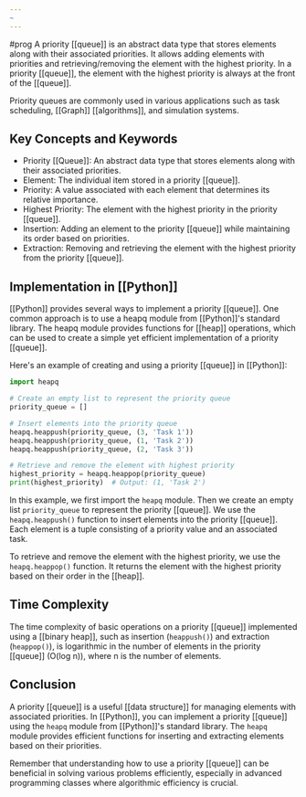 ```yaml
---
~
---
```

#prog 
A priority [[queue]] is an abstract data type that stores elements along with their associated priorities. It allows adding elements with priorities and retrieving/removing the element with the highest priority. In a priority [[queue]], the element with the highest priority is always at the front of the [[queue]].

Priority queues are commonly used in various applications such as task scheduling, [[Graph]] [[algorithms]], and simulation systems.

## Key Concepts and Keywords

- Priority [[Queue]]: An abstract data type that stores elements along with their associated priorities.
- Element: The individual item stored in a priority [[queue]].
- Priority: A value associated with each element that determines its relative importance.
- Highest Priority: The element with the highest priority in the priority [[queue]].
- Insertion: Adding an element to the priority [[queue]] while maintaining its order based on priorities.
- Extraction: Removing and retrieving the element with the highest priority from the priority [[queue]].

## Implementation in [[Python]]

[[Python]] provides several ways to implement a priority [[queue]]. One common approach is to use a heapq module from [[Python]]'s standard library. The heapq module provides functions for [[heap]] operations, which can be used to create a simple yet efficient implementation of a priority [[queue]].

Here's an example of creating and using a priority [[queue]] in [[Python]]:

```python
import heapq

# Create an empty list to represent the priority queue
priority_queue = []

# Insert elements into the priority queue
heapq.heappush(priority_queue, (3, 'Task 1'))
heapq.heappush(priority_queue, (1, 'Task 2'))
heapq.heappush(priority_queue, (2, 'Task 3'))

# Retrieve and remove the element with highest priority
highest_priority = heapq.heappop(priority_queue)
print(highest_priority)  # Output: (1, 'Task 2')
```

In this example, we first import the `heapq` module. Then we create an empty list `priority_queue` to represent the priority [[queue]]. We use the `heapq.heappush()` function to insert elements into the priority [[queue]]. Each element is a tuple consisting of a priority value and an associated task.

To retrieve and remove the element with the highest priority, we use the `heapq.heappop()` function. It returns the element with the highest priority based on their order in the [[heap]].

## Time Complexity

The time complexity of basic operations on a priority [[queue]] implemented using a [[binary heap]], such as insertion (`heappush()`) and extraction (`heappop()`), is logarithmic in the number of elements in the priority [[queue]] (O(log n)), where n is the number of elements.

## Conclusion

A priority [[queue]] is a useful [[data structure]] for managing elements with associated priorities. In [[Python]], you can implement a priority [[queue]] using the `heapq` module from [[Python]]'s standard library. The `heapq` module provides efficient functions for inserting and extracting elements based on their priorities.

Remember that understanding how to use a priority [[queue]] can be beneficial in solving various problems efficiently, especially in advanced programming classes where algorithmic efficiency is crucial.